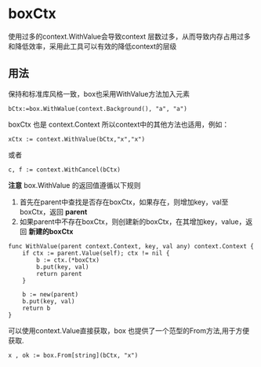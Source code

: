 # boxCtx


使用过多的context.WithValue会导致context 层数过多，从而导致内存占用过多和降低效率，采用此工具可以有效的降低context的层级


## 用法

保持和标准库风格一致，box也采用WithValue方法加入元素  
``` golang
bCtx:=box.WithWalue(context.Background(), "a", "a")
```
boxCtx 也是 context.Context 所以context中的其他方法也适用，例如：  
``` golang
xCtx := context.WithValue(bCtx,"x","x")
```
或者  
``` golang
c, f := context.WithCancel(bCtx)
```

**注意**
box.WithValue 的返回值遵循以下规则
1. 首先在parent中查找是否存在boxCtx，如果存在，则增加key，val至boxCtx，返回 **parent**
2. 如果parent中不存在boxCtx，则创建新的boxCtx，在其增加key，value，返回 **新建的boxCtx**

``` golang
func WithValue(parent context.Context, key, val any) context.Context {
	if ctx := parent.Value(self); ctx != nil {
		b := ctx.(*boxCtx)
		b.put(key, val)
		return parent
	}

	b := new(parent)
	b.put(key, val)
	return b
}
```

可以使用context.Value直接获取，box 也提供了一个范型的From方法,用于方便获取.  
``` golang
x , ok := box.From[string](bCtx, "x")
```

